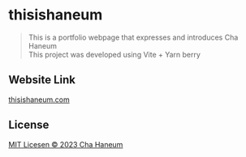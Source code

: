 # thisishaneum
> This is a portfolio webpage that expresses and introduces Cha Haneum
> <br>
> This project was developed using Vite + Yarn berry

## Website Link
[thisishaneum.com](https://thisishaneum.com)

## License
[MIT Licesen &copy; 2023 Cha Haneum](.github/LICENSE)